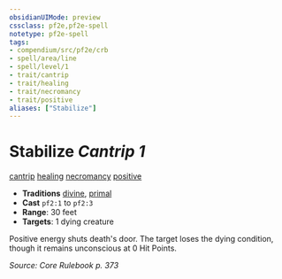 ```yaml
---
obsidianUIMode: preview
cssclass: pf2e,pf2e-spell
notetype: pf2e-spell
tags:
- compendium/src/pf2e/crb
- spell/area/line
- spell/level/1
- trait/cantrip
- trait/healing
- trait/necromancy
- trait/positive
aliases: ["Stabilize"]
---
```

# Stabilize *Cantrip 1*   
[cantrip](rules/traits/cantrip.md "Cantrip Effect Trait") [healing](rules/traits/healing.md "Healing Effect Trait")  [necromancy](rules/traits/necromancy.md "Necromancy School Trait")  [positive](rules/traits/positive.md "Positive Energy & Element Trait")  

- **Traditions** [divine](rules/traits/Divine.md "Divine Tradition Trait"), [primal](rules/traits/primal.md "Primal Tradition Trait")
- **Cast**  `pf2:1` to  `pf2:3`
- **Range**: 30 feet
- **Targets**: 1 dying creature

Positive energy shuts death's door. The target loses the dying condition, though it remains unconscious at 0 Hit Points.

*Source: Core Rulebook p. 373*